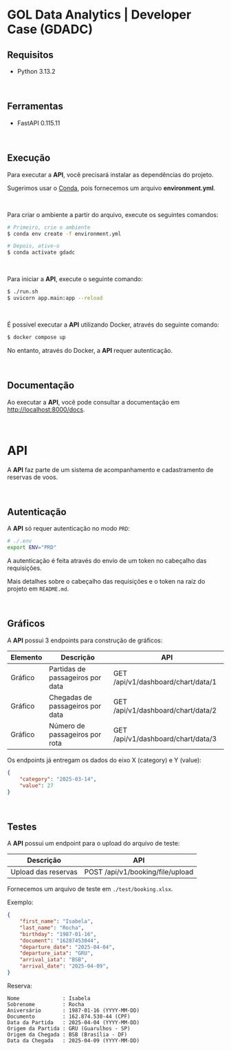 # GOL Data Analytics | Developer Case (GDADC)

## Requisitos

- Python 3.13.2


<br>


## Ferramentas

- FastAPI 0.115.11


<br>


## Execução

Para executar a **API**, você precisará instalar as dependências do projeto.

Sugerimos usar o [Conda](https://conda.io/projects/conda/en/latest/user-guide/install/index.html), pois fornecemos um arquivo **environment.yml**.

<br>

Para criar o ambiente a partir do arquivo, execute os seguintes comandos:

```sh
# Primeiro, crie o ambiente
$ conda env create -f environment.yml

# Depois, ative-o
$ conda activate gdadc
```

<br>

Para iniciar a **API**, execute o seguinte comando:

```sh
$ ./run.sh
$ uvicorn app.main:app --reload
```


<br>

É possível executar a **API** utilizando Docker, através do seguinte comando:

```sh
$ docker compose up
```

No entanto, através do Docker, a **API** requer autenticação.


<br>


## Documentação

Ao executar a **API**, você pode consultar a documentação em [http://localhost:8000/docs](http://localhost:8000/docs).


<br>


# API

A **API** faz parte de um sistema de acompanhamento e cadastramento de reservas de voos.

<br>

## Autenticação

A **API** só requer autenticação no modo `PRD`:

```sh
# ./.env
export ENV="PRD"
```

A autenticação é feita através do envio de um token no cabeçalho das requisições.

Mais detalhes sobre o cabeçalho das requisições e o token na raíz do projeto em `README.md`.

<br>

## Gráficos

A **API** possui 3 endpoints para construção de gráficos:

| Elemento | Descrição                                          | API                                |
|----------|----------------------------------------------------|------------------------------------|
| Gráfico  | Partidas de passageiros por data                   | GET /api/v1/dashboard/chart/data/1 |
| Gráfico  | Chegadas de passageiros por data                   | GET /api/v1/dashboard/chart/data/2 |
| Gráfico  | Número de passageiros por rota                     | GET /api/v1/dashboard/chart/data/3 |

Os endpoints já entregam os dados do eixo X (category) e Y (value):

```json
{
    "category": "2025-03-14",
    "value": 27
}
```

<br>

## Testes

A **API** possui um endpoint para o upload do arquivo de teste:

| Descrição             | API                                |
|-----------------------|------------------------------------|
| Upload das reservas   | POST /api/v1/booking/file/upload   |

Fornecemos um arquivo de teste em `./test/booking.xlsx`.

Exemplo:

```json
{
    "first_name": "Isabela",
    "last_name": "Rocha",
    "birthday": "1987-01-16",
    "document": "16287453044",
    "departure_date": "2025-04-04",
    "departure_iata": "GRU",
    "arrival_iata": "BSB",
    "arrival_date": "2025-04-09",
}
```

Reserva:

```plaintext
Nome              : Isabela
Sobrenome         : Rocha
Aniversário       : 1987-01-16 (YYYY-MM-DD)
Documento         : 162.874.530-44 (CPF)
Data da Partida   : 2025-04-04 (YYYY-MM-DD)
Origem da Partida : GRU (Guarulhos - SP)
Origem da Chegada : BSB (Brasília - DF)
Data da Chegada   : 2025-04-09 (YYYY-MM-DD)
```
